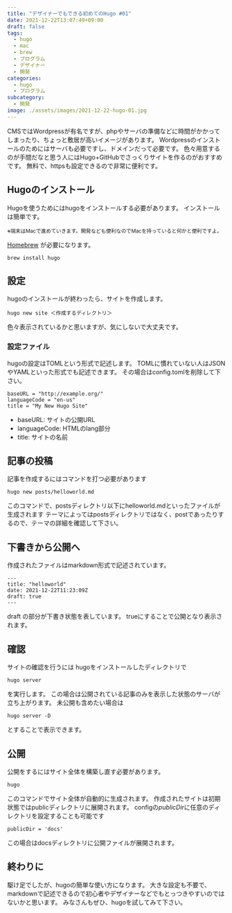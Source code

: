 ```yaml
---
title: "デザイナーでもできる初めてのHugo #01"
date: 2021-12-22T13:07:49+09:00
draft: false
tags:
  - hugo
  - mac
  - brew
  - プログラム
  - デザイナー
  - 開発
categories:
  - hugo
  - プログラム
subcategory:
  - 開発
image: ./assets/images/2021-12-22-hugo-01.jpg
---
```

CMSではWordpressが有名ですが、phpやサーバの準備などに時間がかかってしまったり、ちょっと敷居が高いイメージがあります。
Wordpressのインストールのためにはサーバも必要ですし、ドメインだって必要です。
色々用意するのが手間だなと思う人にはHugo+GitHubでさっくりサイトを作るのがおすすめです。
無料で、httpsも設定できるので非常に便利です。


## Hugoのインストール
Hugoを使うためにはhugoをインストールする必要があります。
インストールは簡単です。

<small>※端末はMacで進めていきます。開発なども便利なのでMacを持っていると何かと便利ですよ。</small>


[Homebrew](https://brew.sh/index_ja "Homebrew") が必要になります。
```
brew install hugo
```

## 設定
hugoのインストールが終わったら、サイトを作成します。
```
hugo new site ＜作成するディレクトリ＞
```
色々表示されているかと思いますが、気にしないで大丈夫です。

### 設定ファイル
hugoの設定はTOMLという形式で記述します。
TOMLに慣れていない人はJSONやYAMLといった形式でも記述できます。
その場合はconfig.tomlを削除して下さい。
```
baseURL = "http://example.org/"
languageCode = "en-us"
title = "My New Hugo Site"
```
- baseURL: サイトの公開URL
- languageCode: HTMLのlang部分
- title: サイトの名前

## 記事の投稿
記事を作成するにはコマンドを打つ必要があります
```
hugo new posts/helloworld.md
```

このコマンドで、postsディレクトリ以下にhelloworld.mdといったファイルが生成されます
テーマによってはpostsディレクトリではなく、postであったりするので、テーマの詳細を確認して下さい。

## 下書きから公開へ
作成されたファイルはmarkdown形式で記述されています。
```
---
title: "helloworld"
date: 2021-12-22T11:23:09Z
draft: true
---
```

draft の部分が下書き状態を表しています。
trueにすることで公開となり表示されます。

## 確認
サイトの確認を行うには
hugoをインストールしたディレクトリで
```
hugo server
```
を実行します。
この場合は公開されている記事のみを表示した状態のサーバが立ち上がります。
未公開も含めたい場合は
```
hugo server -D
```
とすることで表示できます。

## 公開
公開をするにはサイト全体を構築し直す必要があります。
```
hugo
```
このコマンドでサイト全体が自動的に生成されます。
作成されたサイトは初期状態ではpublicディレクトリに展開されます。
configの*publicDir*に任意のディレクトリを設定することも可能です
```
publicDir = 'docs'
```
この場合はdocsディレクトリに公開ファイルが展開されます。


## 終わりに
駆け足でしたが、hugoの簡単な使い方になります。
大きな設定も不要で、markdownで記述できるので初心者やデザイナーなどでもとっつきやすいのではないかと思います。
みなさんもぜひ、hugoを試してみて下さい。